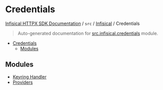# Credentials

[Infisical HTTPX SDK Documentation](../../../README.md#infisical-httpx-sdk-documentation) / `src` / [Infisical](../index.md#infisical) / Credentials

> Auto-generated documentation for [src.infisical.credentials](https://github.com/riebecj/infisical-httpx-sdk/blob/main/src/infisical/credentials/__init__.py) module.

- [Credentials](#credentials)
  - [Modules](#modules)

## Modules

- [Keyring Handler](./keyring_handler.md)
- [Providers](./providers.md)